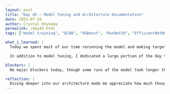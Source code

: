 ```yaml
---
layout: post
title: "Day 45 – Model Tuning and Architecture Documentation"
date: 2025-07-28
author: Crystal Onyeama
permalink: /day45.html
tags: ["model training", "DCAN", "XGBoost", "ResNet50", "EfficientNetB0", "research paper", "model architecture"]

what_i_learned: |
  Today we spent most of our time rerunning the model and making targeted adjustments in an effort to improve its accuracy. We focused on fine-tuning parameters and ensuring the training process remained stable and reproducible across runs.

  In addition to model tuning, I dedicated a large portion of the day to working on our research paper—specifically, the section outlining our model architecture. I explained the structure and reasoning behind each model we used: DCAN (for its dual attention and multimodal fusion), XGBoost (for feature ranking and tabular classification), ResNet50 (for deep feature extraction via residual connections), and EfficientNetB0 (for its compound scaling and efficiency). Writing about these models helped me better understand their individual strengths and how they contribute to our overall system.

blockers: |
  No major blockers today, though some runs of the model took longer than expected as we worked through tuning and adjustments.

reflection: |
  Diving deeper into our architecture made me appreciate how much thought has gone into combining these models. Each one brings something unique to the table, and documenting their design clarified how they all work together to support accurate skin lesion classification.
---
```

